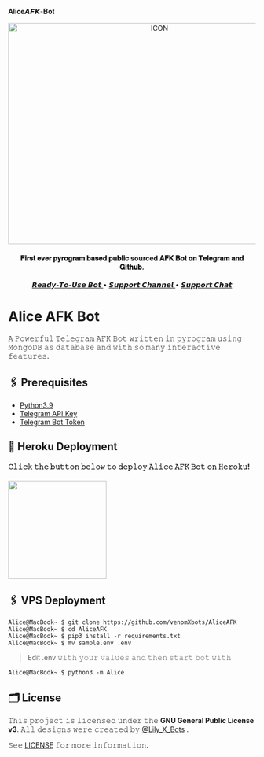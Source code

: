   𝐀𝐥𝐢𝐜𝐞𝘼𝙁𝙆-𝐁𝐨𝐭 <p align="center"><img src="https://telegra.ph/file/b528d894684d8583b00aa.jpg" alt="ICON" width="600" height="450"/></p>

<h4 align="center">
    𝐅𝐢𝐫𝐬𝐭 𝐞𝐯𝐞𝐫 𝐩𝐲𝐫𝐨𝐠𝐫𝐚𝐦 𝐛𝐚𝐬𝐞𝐝 𝐩𝐮𝐛𝐥𝐢𝐜 sourced 𝐀𝐅𝐊 𝐁𝐨𝐭 𝐨𝐧 𝐓𝐞𝐥𝐞𝐠𝐫𝐚𝐦 𝐚𝐧𝐝 𝐆𝐢𝐭𝐡𝐮𝐛.
</h4>
<p align="center">
    <a href="https://t.me/AliceAFK_Bot"> 𝙍𝙚𝙖𝙙𝙮-𝙏𝙤-𝙐𝙨𝙚 𝘽𝙤𝙩 </a> •
    <a href="https://t.me/Lily_support_chat"> 𝙎𝙪𝙥𝙥𝙤𝙧𝙩 𝘾𝙝𝙖𝙣𝙣𝙚𝙡 </a> •
    <a href="https://t.me/Lily_support_chat"> 𝙎𝙪𝙥𝙥𝙤𝙧𝙩 𝘾𝙝𝙖𝙩 </a> 
</p>
    

# Alice AFK Bot
𝙰 𝙿𝚘𝚠𝚎𝚛𝚏𝚞𝚕 𝚃𝚎𝚕𝚎𝚐𝚛𝚊𝚖 𝙰𝙵𝙺 𝙱𝚘𝚝 𝚠𝚛𝚒𝚝𝚝𝚎𝚗 𝚒𝚗 𝚙𝚢𝚛𝚘𝚐𝚛𝚊𝚖 𝚞𝚜𝚒𝚗𝚐 𝙼𝚘𝚗𝚐𝚘𝙳𝙱 𝚊𝚜 𝚍𝚊𝚝𝚊𝚋𝚊𝚜𝚎 𝚊𝚗𝚍 𝚠𝚒𝚝𝚑 𝚜𝚘 𝚖𝚊𝚗𝚢 𝚒𝚗𝚝𝚎𝚛𝚊𝚌𝚝𝚒𝚟𝚎 𝚏𝚎𝚊𝚝𝚞𝚛𝚎𝚜.

## 🖇 Prerequisites

- [Python3.9](https://www.python.org/downloads/release/python-390/)
- [Telegram API Key](https://docs.pyrogram.org/intro/setup#api-keys)
- [Telegram Bot Token](https://t.me/botfather)



## 🚀 Heroku Deployment

<h4>𝙲𝚕𝚒𝚌𝚔 𝚝𝚑𝚎 𝚋𝚞𝚝𝚝𝚘𝚗 𝚋𝚎𝚕𝚘𝚠 𝚝𝚘 𝚍𝚎𝚙𝚕𝚘𝚢 𝙰𝚕𝚒𝚌𝚎 𝙰𝙵𝙺 𝙱𝚘𝚝 𝚘𝚗 𝙷𝚎𝚛𝚘𝚔𝚞!</h4>    
<a href="https://dashboard.heroku.com/new?template=https://github.com/venomXbots/AliceAFK"><img src="https://img.shields.io/badge/Deploy%20To%20Heroku-blueviolet?style=for-the-badge&logo=heroku" width="200""/></a>

## 🖇 VPS Deployment

```console
Alice@MacBook~ $ git clone https://github.com/venomXbots/AliceAFK
Alice@MacBook~ $ cd AliceAFK
Alice@MacBook~ $ pip3 install -r requirements.txt
Alice@MacBook~ $ mv sample.env .env
```
> Edit .env 𝚠𝚒𝚝𝚑 𝚢𝚘𝚞𝚛 𝚟𝚊𝚕𝚞𝚎𝚜 𝚊𝚗𝚍 𝚝𝚑𝚎𝚗 𝚜𝚝𝚊𝚛𝚝 𝚋𝚘𝚝 𝚠𝚒𝚝𝚑

```console
Alice@MacBook~ $ python3 -m Alice
```

## 🗂 License

𝚃𝚑𝚒𝚜 𝚙𝚛𝚘𝚓𝚎𝚌𝚝 𝚒𝚜 𝚕𝚒𝚌𝚎𝚗𝚜𝚎𝚍 𝚞𝚗𝚍𝚎𝚛 𝚝𝚑𝚎 **GNU General Public License v3**. 𝙰𝚕𝚕 𝚍𝚎𝚜𝚒𝚐𝚗𝚜 𝚠𝚎𝚛𝚎 𝚌𝚛𝚎𝚊𝚝𝚎𝚍 𝚋𝚢 [@Lily_X_Bots](https://github.com/venomXbots) .

𝚂𝚎𝚎 [LICENSE](LICENSE) 𝚏𝚘𝚛 𝚖𝚘𝚛𝚎 𝚒𝚗𝚏𝚘𝚛𝚖𝚊𝚝𝚒𝚘𝚗.
